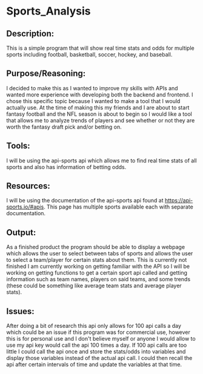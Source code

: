 # Sports_Analysis

## Description:

This is a simple program that will show real time stats and odds for multiple sports including football, basketball, soccer, hockey, and baseball. 

## Purpose/Reasoning:

I decided to make this as I wanted to improve my skills with APIs and wanted more experience with developing both the backend and frontend. I chose this specific topic because I wanted to make a tool that I would actually use. At the time of making this my friends and I are about to start fantasy football and the NFL season is about to begin so I would like a tool that allows me to analyze trends of players and see whether or not they are worth the fantasy draft pick and/or betting on.

## Tools:

I will be using the api-sports api which allows me to find real time stats of all sports and also has information of betting odds. 

## Resources:

I will be using the documentation of the api-sports api found at https://api-sports.io/#apis. This page has multiple sports available each with separate documentation.

## Output:

As a finished product the program should be able to display a webpage which allows the user to select between tabs of sports and allows the user to select a team/player for certain stats about them. This is currently not finished I am currently working on getting familiar with the API so I will be working on getting functions to get a certain sport api called and getting information such as team names, players on said teams, and some trends (these could be something like average team stats and average player stats).

## Issues:

After doing a bit of research this api only allows for 100 api calls a day which could be an issue if this program was for commercial use, however this is for personal use and I don't believe myself or anyone I would allow to use my api key would call the api 100 times a day. If 100 api calls are too little I could call the api once and store the stats/odds into variables and display those variables instead of the actual api call. I could then recall the api after certain intervals of time and update the variables at that time.